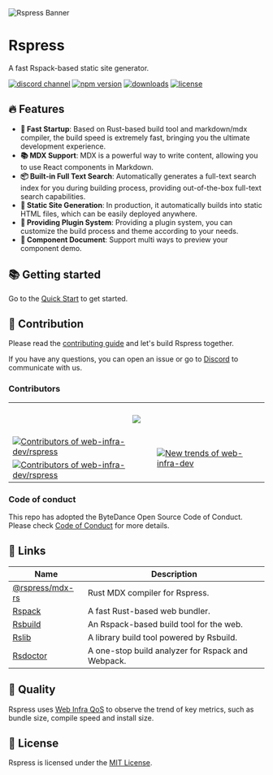 <picture>
  <img alt="Rspress Banner" src="https://github.com/web-infra-dev/rspress/assets/39261479/999e7946-45ff-45d5-b9cd-594e634e0e5a">
</picture>

# Rspress

A fast Rspack-based static site generator.

<p>
  <a href="https://discord.gg/mkVw5zPAtf"><img src="https://img.shields.io/badge/chat-discord-blue?logo=discord&colorA=564341&colorB=EDED91" alt="discord channel" /></a>
  <a href="https://npmjs.com/package/rspress?activeTab=readme"><img src="https://img.shields.io/npm/v/rspress?style=flat-square&colorA=564341&colorB=EDED91" alt="npm version" /></a>
  <a href="https://npmcharts.com/compare/rspress?minimal=true"><img src="https://img.shields.io/npm/dm/rspress.svg?style=flat-square&colorA=564341&colorB=EDED91" alt="downloads" /></a>
  <a href="https://github.com/web-infra-dev/rsbuild/blob/main/LICENSE"><img src="https://img.shields.io/npm/l/rspress?style=flat-square&colorA=564341&colorB=EDED91" alt="license" /></a>
</p>

## 🔥 Features

- **🚀 Fast Startup**: Based on Rust-based build tool and markdown/mdx compiler, the build speed is extremely fast, bringing you the ultimate development experience.
- **📚 MDX Support**: MDX is a powerful way to write content, allowing you to use React components in Markdown.
- **📦 Built-in Full Text Search**: Automatically generates a full-text search index for you during building process, providing out-of-the-box full-text search capabilities.
- **🌈 Static Site Generation**: In production, it automatically builds into static HTML files, which can be easily deployed anywhere.
- **🔌 Providing Plugin System**: Providing a plugin system, you can customize the build process and theme according to your needs.
- **📝 Component Document**: Support multi ways to preview your component demo.

## 📚 Getting started

Go to the [Quick Start](https://rspress.dev/guide/start/getting-started.html) to get started.

## 🤝 Contribution

Please read the [contributing guide](./CONTRIBUTING.md) and let's build Rspress together.

If you have any questions, you can open an issue or go to [Discord](https://discord.com/invite/Cq6HweJM26) to communicate with us.

### Contributors

<a href="https://github.com/web-infra-dev/rspress/graphs/contributors" target="_blank">
  <table>
    <tr>
      <th colspan="2">
        <br/>
        <img src="https://contrib.rocks/image?repo=web-infra-dev/rspress&columns=16&max=96"><br/><br/>
      </th>
    </tr>
    <tr>
      <td>
        <picture>
          <source
            media="(prefers-color-scheme: dark)"
            srcset="https://next.ossinsight.io/widgets/official/compose-org-active-contributors/thumbnail.png?activity=active&period=past_90_days&owner_id=87694465&repo_ids=659104635&image_size=2x3&color_scheme=dark"
          />
          <img
            alt="Contributors of web-infra-dev/rspress"
            src="https://next.ossinsight.io/widgets/official/compose-org-active-contributors/thumbnail.png?activity=active&period=past_90_days&owner_id=87694465&repo_ids=659104635&image_size=2x3&color_scheme=light"
          />
        </picture>
      </td>
      <td rowspan="2">
       <picture>
        <source media="(prefers-color-scheme: dark)" srcset="https://next.ossinsight.io/widgets/official/compose-org-participants-growth/thumbnail.png?activity=new&period=past_90_days&owner_id=87694465&repo_ids=659104635&image_size=4x7&color_scheme=dark">
        <img alt="New trends of web-infra-dev" src="https://next.ossinsight.io/widgets/official/compose-org-participants-growth/thumbnail.png?activity=new&period=past_90_days&owner_id=87694465&repo_ids=659104635&image_size=4x7&color_scheme=light">
      </picture>
      </td>
    </tr>
    <tr>
      <td>
        <picture>
          <source
            media="(prefers-color-scheme: dark)"
            srcset="https://next.ossinsight.io/widgets/official/compose-org-active-contributors/thumbnail.png?activity=new&period=past_90_days&owner_id=87694465&repo_ids=659104635&image_size=2x3&color_scheme=dark"
          />
          <img
            alt="Contributors of web-infra-dev/rspress"
            src="https://next.ossinsight.io/widgets/official/compose-org-active-contributors/thumbnail.png?activity=new&period=past_90_days&owner_id=87694465&repo_ids=659104635&image_size=2x3&color_scheme=light"
          />
        </picture>
      </td>
    </tr>
  </table>
</a>

### Code of conduct

This repo has adopted the ByteDance Open Source Code of Conduct. Please check [Code of Conduct](./CODE_OF_CONDUCT.md) for more details.

## 🦀 Links

| Name                                                       | Description                                       |
| ---------------------------------------------------------- | ------------------------------------------------- |
| [@rspress/mdx-rs](https://github.com/web-infra-dev/mdx-rs) | Rust MDX compiler for Rspress.                    |
| [Rspack](https://github.com/web-infra-dev/rspack)          | A fast Rust-based web bundler.                    |
| [Rsbuild](https://github.com/web-infra-dev/rsbuild)        | An Rspack-based build tool for the web.           |
| [Rslib](https://github.com/web-infra-dev/rslib)            | A library build tool powered by Rsbuild.          |
| [Rsdoctor](https://github.com/web-infra-dev/rsdoctor)      | A one-stop build analyzer for Rspack and Webpack. |

## 🌟 Quality

Rspress uses [Web Infra QoS](https://web-infra-qos.netlify.app?product=rspress) to observe the trend of key metrics, such as bundle size, compile speed and install size.

## 📖 License

Rspress is licensed under the [MIT License](./LICENSE).
